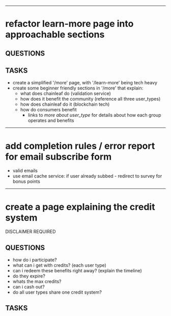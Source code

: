 

------------------------------------------------------------------------------------------------------
# refactor learn-more page into approachable sections

## QUESTIONS

## TASKS
- create a simplified '/more' page, with '/learn-more' being tech heavy
- create some beginner friendly sections in '/more' that explain:
    - what does chainleaf do (validation service)
    - how does it benefit the community (reference all three user_types)
    - how does chainleaf do it (blockchain tech)
    - how do consumers benefit
        - links to *more about user_type* for details about how each group operates and benefits







------------------------------------------------------------------------------------------------------
# add completion rules / error report for email subscribe form

- valid emails
- use email cache service: if user already subbed - redirect to survey for bonus points







------------------------------------------------------------------------------------------------------
# create a page explaining the credit system 

DISCLAIMER REQUIRED

## QUESTIONS

- how do i participate?
- what can i get with credits? (each user type)
- can i redeem these benefits right away? (explain the timeline)
- do they expire?
- whats the max credits?
- can i cash out?
- do all user types share one credit system?

## TASKS